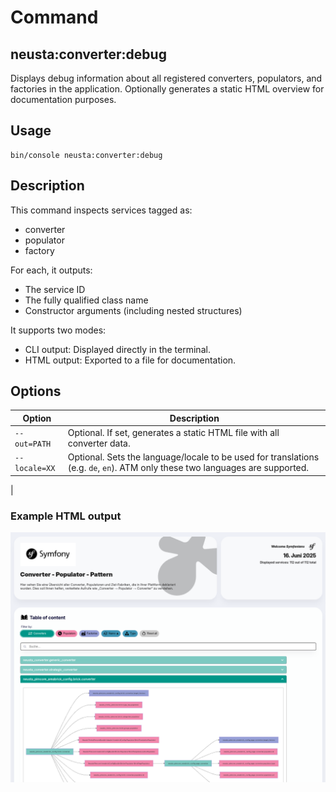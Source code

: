 # Command 

## neusta:converter:debug
Displays debug information about all registered converters, populators, and factories in the application. Optionally generates a static HTML overview for documentation purposes.

## Usage
```shell
bin/console neusta:converter:debug
```

## Description
This command inspects services tagged as:

* converter
* populator
* factory

For each, it outputs:

* The service ID
* The fully qualified class name
* Constructor arguments (including nested structures)

It supports two modes:

* CLI output: Displayed directly in the terminal.
* HTML output: Exported to a file for documentation.

## Options

| Option       | Description                                                                                     |
|--------------|-------------------------------------------------------------------------------------------------|
| `--out=PATH` | Optional. If set, generates a static HTML file with all converter data.                         |
| `--locale=XX`| Optional. Sets the language/locale to be used for translations (e.g. `de`, `en`).  ATM only these two languages are supported.












|

### Example HTML output
![Example Output](images/screenshot_html_output.png)
